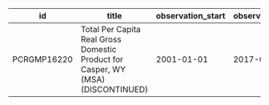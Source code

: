 | id          | title                                                                            | observation_start   | observation_end   |
|-------------|----------------------------------------------------------------------------------|---------------------|-------------------|
| PCRGMP16220 | Total Per Capita Real Gross Domestic Product for Casper, WY (MSA) (DISCONTINUED) | 2001-01-01          | 2017-01-01        |